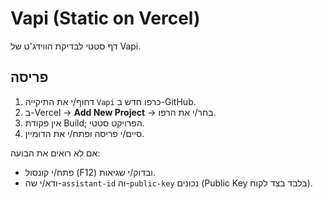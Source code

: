 # Vapi (Static on Vercel)

דף סטטי לבדיקת הווידג'ט של Vapi.

## פריסה
1) דחוף/י את התיקייה `Vapi` כרפו חדש ב-GitHub.  
2) ב-Vercel → **Add New Project** → בחר/י את הרפו.  
3) אין פקודת Build; הפרויקט סטטי.  
4) סיים/י פריסה ופתח/י את הדומיין.

אם לא רואים את הבועה:
- פתח/י קונסול (F12) ובדוק/י שגיאות.
- ודא/י שה-`assistant-id` וה-`public-key` נכונים (Public Key בלבד בצד לקוח).
